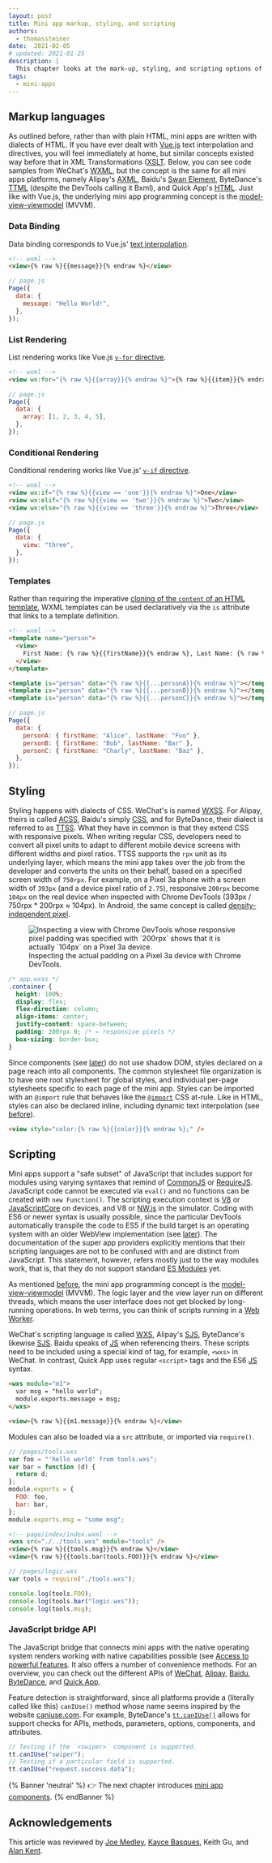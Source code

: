 ```yaml
---
layout: post
title: Mini app markup, styling, and scripting
authors:
  - thomassteiner
date:  2021-02-05
# updated: 2021-01-25
description: |
  This chapter looks at the mark-up, styling, and scripting options of various mini apps platforms.
tags:
  - mini-apps
---
```


## Markup languages

As outlined before, rather than with plain HTML, mini apps are written with dialects of HTML. If you
have ever dealt with [Vue.js](https://vuejs.org/) text interpolation and directives, you will feel
immediately at home, but similar concepts existed way before that in XML Transformations
([XSLT](https://www.w3.org/TR/xslt-30/). Below, you can see code samples from WeChat's
[WXML](https://developers.weixin.qq.com/miniprogram/en/dev/framework/view/wxml/), but the concept is
the same for all mini apps platforms, namely Alipay's
[AXML](https://opendocs.alipay.com/mini/framework/axml), Baidu's
[Swan Element](https://smartprogram.baidu.com/docs/develop/framework/dev/), ByteDance's
[TTML](https://microapp.bytedance.com/docs/zh-CN/mini-app/develop/guide/mini-app-framework/view/ttml)
(despite the DevTools calling it Bxml), and Quick App's
[HTML](https://doc.quickapp.cn/tutorial/framework/for.html). Just like with Vue.js, the underlying
mini app programming concept is the
[model-view-viewmodel](https://en.wikipedia.org/wiki/Model%E2%80%93view%E2%80%93viewmodel) (MVVM).

### Data Binding

Data binding corresponds to Vue.js'
[text interpolation](https://vuejs.org/v2/guide/syntax.html#Text).

```html
<!-- wxml -->
<view>{% raw %}{{message}}{% endraw %}</view>
```

```js
// page.js
Page({
  data: {
    message: "Hello World!",
  },
});
```

### List Rendering

List rendering works like Vue.js [`v-for` directive](https://vuejs.org/v2/guide/list.html).

```html
<!-- wxml -->
<view wx:for="{% raw %}{{array}}{% endraw %}">{% raw %}{{item}}{% endraw %}</view>
```

```js
// page.js
Page({
  data: {
    array: [1, 2, 3, 4, 5],
  },
});
```

### Conditional Rendering

Conditional rendering works like Vue.js'
[`v-if` directive](https://vuejs.org/v2/guide/conditional.html).

```html
<!-- wxml -->
<view wx:if="{% raw %}{{view == 'one'}}{% endraw %}">One</view>
<view wx:elif="{% raw %}{{view == 'two'}}{% endraw %}">Two</view>
<view wx:else="{% raw %}{{view == 'three'}}{% endraw %}">Three</view>
```

```js
// page.js
Page({
  data: {
    view: "three",
  },
});
```

### Templates

Rather than requiring the imperative
[cloning of the `content` of an HTML template](https://developer.mozilla.org/en-US/docs/Web/API/HTMLTemplateElement/content),
WXML templates can be used declaratively via the `is` attribute that links to a template definition.

```html
<!-- wxml -->
<template name="person">
  <view>
    First Name: {% raw %}{{firstName}}{% endraw %}, Last Name: {% raw %}{{lastName}}{% endraw %}
  </view>
</template>
```

```html
<template is="person" data="{% raw %}{{...personA}}{% endraw %}"></template>
<template is="person" data="{% raw %}{{...personB}}{% endraw %}"></template>
<template is="person" data="{% raw %}{{...personC}}{% endraw %}"></template>
```

```js
// page.js
Page({
  data: {
    personA: { firstName: "Alice", lastName: "Foo" },
    personB: { firstName: "Bob", lastName: "Bar" },
    personC: { firstName: "Charly", lastName: "Baz" },
  },
});
```

## Styling

Styling happens with dialects of CSS. WeChat's is named
[WXSS](https://developers.weixin.qq.com/miniprogram/en/dev/framework/quickstart/code.html#WXSS-Style).
For Alipay, theirs is called [ACSS](https://opendocs.alipay.com/mini/framework/acss), Baidu's simply
[CSS](https://smartprogram.baidu.com/docs/develop/framework/view_css/), and for ByteDance, their
dialect is referred to as
[TTSS](https://microapp.bytedance.com/docs/zh-CN/mini-app/develop/guide/mini-app-framework/view/ttss).
What they have in common is that they extend CSS with responsive pixels. When writing regular CSS,
developers need to convert all pixel units to adapt to different mobile device screens with
different widths and pixel ratios. TTSS supports the `rpx` unit as its underlying layer, which means
the mini app takes over the job from the developer and converts the units on their behalf, based on
a specified screen width of `750rpx`. For example, on a Pixel 3a phone with a screen width of
`393px` (and a device pixel ratio of `2.75`), responsive `200rpx` become `104px` on the real device
when inspected with Chrome DevTools (393px / 750rpx \* 200rpx ≈ 104px). In Android, the same concept
is called
[density-independent pixel](https://developer.android.com/training/multiscreen/screendensities#TaskUseDP).

<figure class="w-figure">
  <img src="px-chrome-devtools.png" alt="Inspecting a view with Chrome DevTools whose responsive pixel padding was specified with `200rpx` shows that it is actually `104px` on a Pixel 3a device.">
  <figcaption class="w-figure">
    Inspecting the actual padding on a Pixel 3a device with Chrome DevTools.
  </figcaption>
</figure>

```css
/* app.wxss */
.container {
  height: 100%;
  display: flex;
  flex-direction: column;
  align-items: center;
  justify-content: space-between;
  padding: 200rpx 0; /* ← responsive pixels */
  box-sizing: border-box;
}
```

Since components (see [later](/mini-app-components/)) do not use shadow DOM, styles declared on a page reach
into all components. The common stylesheet file organization is to have one root stylesheet for
global styles, and individual per-page stylesheets specific to each page of the mini app. Styles can
be imported with an `@import` rule that behaves like the
[`@import`](https://developer.mozilla.org/en-US/docs/Web/CSS/@import) CSS at-rule. Like in HTML,
styles can also be declared inline, including dynamic text interpolation (see
[before](/mini-app-markup-styling-and-scripting/#data-binding)).

```html
<view style="color:{% raw %}{{color}}{% endraw %};" />
```

## Scripting

Mini apps support a "safe subset" of JavaScript that includes support for modules using varying
syntaxes that remind of [CommonJS](http://www.commonjs.org/) or [RequireJS](https://requirejs.org/).
JavaScript code cannot be executed via `eval()` and no functions can be created with
`new Function()`. The scripting execution context is [V8](https://v8.dev/) or
[JavaScriptCore](https://developer.apple.com/documentation/javascriptcore) on devices, and V8 or
[NW.js](https://nwjs.io/) in the simulator. Coding with ES6 or newer syntax is usually possible,
since the particular DevTools automatically transpile the code to ES5 if the build target is an
operating system with an older WebView implementation (see [later](/project-structure-lifecycle-and-bundling/#the-build-process)). The
documentation of the super app providers explicitly mentions that their scripting languages are not
to be confused with and are distinct from JavaScript. This statement, however, refers mostly just to
the way modules work, that is, that they do not support standard
[ES Modules](https://developer.mozilla.org/en-US/docs/Web/JavaScript/Guide/Modules) yet.

As mentioned [before](/mini-app-markup-styling-and-scripting/#markup-languages), the mini app programming concept is the
[model-view-viewmodel](https://en.wikipedia.org/wiki/Model%E2%80%93view%E2%80%93viewmodel) (MVVM).
The logic layer and the view layer run on different threads, which means the user interface does not
get blocked by long-running operations. In web terms, you can think of scripts running in a
[Web Worker](https://developer.mozilla.org/en-US/docs/Web/API/Web_Workers_API/Using_web_workers).

WeChat's scripting language is called
[WXS](https://developers.weixin.qq.com/miniprogram/en/dev/reference/wxs/), Alipay's
[SJS](https://opendocs.alipay.com/mini/framework/sjs), ByteDance's likewise
[SJS](https://microapp.bytedance.com/docs/zh-CN/mini-app/develop/framework/sjs-syntax-reference/sjs-introduction/).
Baidu speaks of [JS](https://smartprogram.baidu.com/docs/develop/framework/devjs/) when referencing
theirs. These scripts need to be included using a special kind of tag, for example, `<wxs>` in
WeChat. In contrast, Quick App uses regular `<script>` tags and the ES6
[JS](https://doc.quickapp.cn/framework/script.html) syntax.

```html
<wxs module="m1">
  var msg = "hello world";
  module.exports.message = msg;
</wxs>

<view>{% raw %}{{m1.message}}{% endraw %}</view>
```

Modules can also be loaded via a `src` attribute, or imported via `require()`.

```js
// /pages/tools.wxs
var foo = "'hello world' from tools.wxs";
var bar = function (d) {
  return d;
};
module.exports = {
  FOO: foo,
  bar: bar,
};
module.exports.msg = "some msg";
```

```html
<!-- page/index/index.wxml -->
<wxs src="./../tools.wxs" module="tools" />
<view>{% raw %}{{tools.msg}}{% endraw %}</view>
<view>{% raw %}{{tools.bar(tools.FOO)}}{% endraw %}</view>
```

```js
// /pages/logic.wxs
var tools = require("./tools.wxs");

console.log(tools.FOO);
console.log(tools.bar("logic.wxs"));
console.log(tools.msg);
```

### JavaScript bridge API

The JavaScript bridge that connects mini apps with the native operating system renders working with
native capabilities possible (see [Access to powerful features](/what-are-mini-apps/#access-to-powerful-features). It
also offers a number of convenience methods. For an overview, you can check out the different APIs
of [WeChat](https://developers.weixin.qq.com/miniprogram/en/dev/api/),
[Alipay](https://opendocs.alipay.com/mini/api),
[Baidu](https://smartprogram.baidu.com/docs/develop/api/apilist/),
[ByteDance](https://microapp.bytedance.com/docs/zh-CN/mini-app/develop/api/foundation/tt-can-i-use),
and [Quick App](https://doc.quickapp.cn/features/).

Feature detection is straightforward, since all platforms provide a (literally called like this)
`canIUse()` method whose name seems inspired by the website [caniuse.com](https://caniuse.com/). For
example, ByteDance's
[`tt.canIUse()`](https://microapp.bytedance.com/docs/zh-CN/mini-app/develop/api/foundation/tt-can-i-use)
allows for support checks for APIs, methods, parameters, options, components, and attributes.

```js
// Testing if the `<swiper>` component is supported.
tt.canIUse("swiper");
// Testing if a particular field is supported.
tt.canIUse("request.success.data");
```

{% Banner 'neutral' %}
  👉 The next chapter introduces [mini app components](/mini-app-components/).
{% endBanner %}

## Acknowledgements

This article was reviewed by
[Joe Medley](https://github.com/jpmedley),
[Kayce Basques](https://github.com/kaycebasques),
Keith Gu,
and [Alan Kent](https://github.com/alankent).
